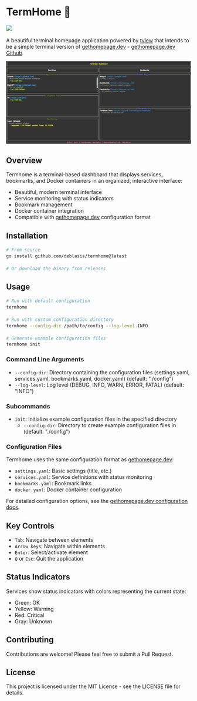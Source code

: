 # TermHome 🐚

[![](https://img.shields.io/badge/go-1.24+-blue.svg)](https://go.dev/dl/)

A beautiful terminal homepage application powered by [tview](https://github.com/rivo/tview) that intends to be a simple terminal version of [gethomepage.dev](https://gethomepage.dev/) - [gethomepage.dev Github](https://github.com/gethomepage/homepage)

![Screenshot](./assets/screenshot.png)

## Overview

Termhome is a terminal-based dashboard that displays services, bookmarks, and Docker containers in an organized, interactive interface:

- Beautiful, modern terminal interface
- Service monitoring with status indicators
- Bookmark management
- Docker container integration
- Compatible with [gethomepage.dev](https://gethomepage.dev/) configuration format

## Installation

```bash
# From source
go install github.com/deblasis/termhome@latest

# Or download the binary from releases
```

## Usage

```bash
# Run with default configuration
termhome

# Run with custom configuration directory
termhome --config-dir /path/to/config --log-level INFO

# Generate example configuration files
termhome init
```

### Command Line Arguments

- `--config-dir`: Directory containing the configuration files (settings.yaml, services.yaml, bookmarks.yaml, docker.yaml) (default: "./config")
- `--log-level`: Log level (DEBUG, INFO, WARN, ERROR, FATAL) (default: "INFO")

### Subcommands

- `init`: Initialize example configuration files in the specified directory
  - `--config-dir`: Directory to create example configuration files in (default: "./config")

### Configuration Files

Termhome uses the same configuration format as [gethomepage.dev](https://gethomepage.dev/):

- `settings.yaml`: Basic settings (title, etc.)
- `services.yaml`: Service definitions with status monitoring
- `bookmarks.yaml`: Bookmark links
- `docker.yaml`: Docker container configuration

For detailed configuration options, see the [gethomepage.dev configuration docs](https://gethomepage.dev/configs/settings/).

## Key Controls

- `Tab`: Navigate between elements
- `Arrow keys`: Navigate within elements
- `Enter`: Select/activate element
- `Q` or `Esc`: Quit the application

## Status Indicators

Services show status indicators with colors representing the current state:

- Green: OK
- Yellow: Warning
- Red: Critical
- Gray: Unknown

## Contributing

Contributions are welcome! Please feel free to submit a Pull Request.

## License

This project is licensed under the MIT License - see the LICENSE file for details.
